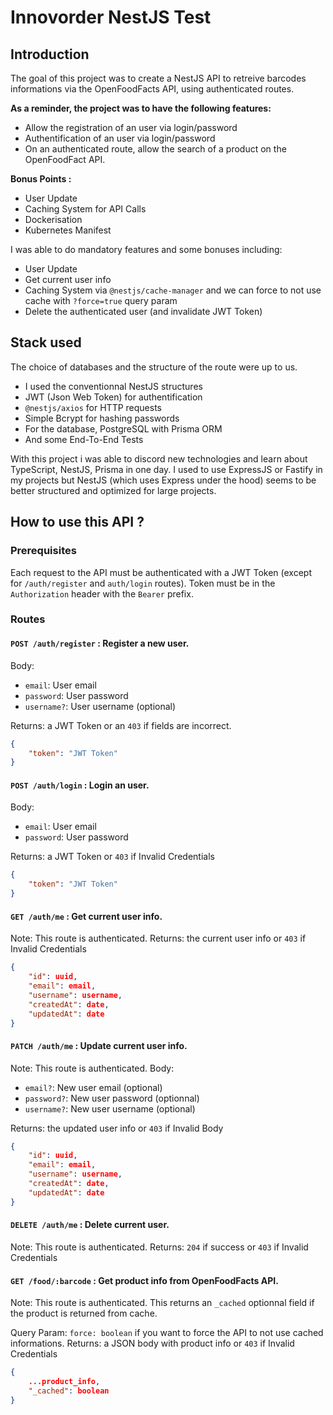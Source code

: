 # Innovorder NestJS Test

## Introduction
The goal of this project was to create a NestJS API to retreive barcodes informations via the OpenFoodFacts API, using authenticated routes.

**As a reminder, the project was to have the following features:**
- Allow the registration of an user via login/password
- Authentification of an user via login/password
- On an authenticated route, allow the search of a product on the OpenFoodFact API.

**Bonus Points :**
- User Update
- Caching System for API Calls
- Dockerisation
- Kubernetes Manifest

I was able to do mandatory features and some bonuses including:
- User Update
- Get current user info
- Caching System via `@nestjs/cache-manager` and we can force to not use cache with `?force=true` query param
- Delete the authenticated user (and invalidate JWT Token)

## Stack used
The choice of databases and the structure of the route were up to us.
- I used the conventionnal NestJS structures
- JWT (Json Web Token) for authentification
- `@nestjs/axios` for HTTP requests
- Simple Bcrypt for hashing passwords
- For the database, PostgreSQL with Prisma ORM
- And some End-To-End Tests

With this project i was able to discord new technologies and learn about TypeScript, NestJS, Prisma in one day. I used to use ExpressJS or Fastify in my projects but NestJS (which uses Express under the hood) seems to be better structured and optimized for large projects.

## How to use this API ?

### Prerequisites
Each request to the API must be authenticated with a JWT Token (except for `/auth/register` and `auth/login` routes). Token must be in the `Authorization` header with the `Bearer` prefix.

### Routes
#### `POST /auth/register` : Register a new user.
Body:
- `email`: User email
- `password`: User password
- `username?`: User username (optional)

Returns: a JWT Token or an `403` if fields are incorrect.
```json
{
    "token": "JWT Token"
}
```

#### `POST /auth/login` : Login an user.
Body:
- `email`: User email
- `password`: User password

Returns: a JWT Token or `403` if Invalid Credentials
```json
{
    "token": "JWT Token"
}
```

#### `GET /auth/me` : Get current user info.
Note: This route is authenticated.
Returns: the current user info or `403` if Invalid Credentials
```json
{
    "id": uuid,
    "email": email,
    "username": username,
    "createdAt": date,
    "updatedAt": date
}
```

#### `PATCH /auth/me` : Update current user info.
Note: This route is authenticated.
Body:
- `email?`: New user email (optional)
- `password?`: New user password (optionnal)
- `username?`: New user username (optional)

Returns: the updated user info or `403` if Invalid Body
```json
{
    "id": uuid,
    "email": email,
    "username": username,
    "createdAt": date,
    "updatedAt": date
}
```

#### `DELETE /auth/me` : Delete current user.
Note: This route is authenticated.
Returns: `204` if success or `403` if Invalid Credentials


#### `GET /food/:barcode` : Get product info from OpenFoodFacts API.
Note: This route is authenticated. This returns an `_cached` optionnal field if the product is returned from cache.

Query Param: `force: boolean` if you want to force the API to not use cached informations.
Returns: a JSON body with product info or `403` if Invalid Credentials
```json
{
    ...product_info,
    "_cached": boolean
}
```
